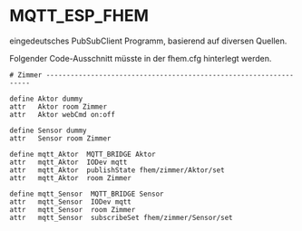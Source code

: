# MQTT_ESP_FHEM
eingedeutsches PubSubClient Programm, basierend auf diversen Quellen.

Folgender Code-Ausschnitt müsste in der fhem.cfg hinterlegt werden.
```
# Zimmer ------------------------------------------------------------------

define Aktor dummy
attr   Aktor room Zimmer
attr   Aktor webCmd on:off

define Sensor dummy
attr   Sensor room Zimmer

define mqtt_Aktor  MQTT_BRIDGE Aktor
attr   mqtt_Aktor  IODev mqtt
attr   mqtt_Aktor  publishState fhem/zimmer/Aktor/set
attr   mqtt_Aktor  room Zimmer

define mqtt_Sensor  MQTT_BRIDGE Sensor
attr   mqtt_Sensor  IODev mqtt
attr   mqtt_Sensor  room Zimmer
attr   mqtt_Sensor  subscribeSet fhem/zimmer/Sensor/set
```
